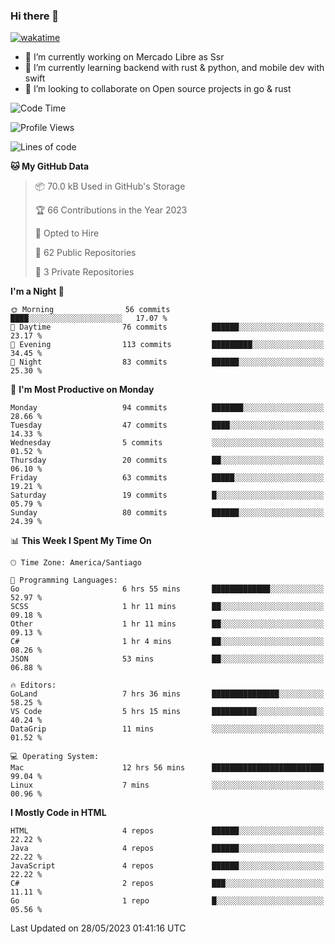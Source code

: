 ### Hi there 👋

[![wakatime](https://wakatime.com/badge/user/330beacb-fb27-4e32-bc38-f8f521bcf832.svg)](https://wakatime.com/@330beacb-fb27-4e32-bc38-f8f521bcf832)

- 🔭 I’m currently working on Mercado Libre as Ssr
- 🌱 I’m currently learning backend with rust & python, and mobile dev with swift
- 👯 I’m looking to collaborate on Open source projects in go & rust

<!--START_SECTION:waka-->
![Code Time](http://img.shields.io/badge/Code%20Time-90%20hrs%2029%20mins-blue)

![Profile Views](http://img.shields.io/badge/Profile%20Views-0-blue)

![Lines of code](https://img.shields.io/badge/From%20Hello%20World%20I%27ve%20Written-3.4%20million%20lines%20of%20code-blue)

**🐱 My GitHub Data** 

> 📦 70.0 kB Used in GitHub's Storage 
 > 
> 🏆 66 Contributions in the Year 2023
 > 
> 💼 Opted to Hire
 > 
> 📜 62 Public Repositories 
 > 
> 🔑 3 Private Repositories 
 > 
**I'm a Night 🦉** 

```text
🌞 Morning                56 commits          ████░░░░░░░░░░░░░░░░░░░░░   17.07 % 
🌆 Daytime                76 commits          ██████░░░░░░░░░░░░░░░░░░░   23.17 % 
🌃 Evening                113 commits         █████████░░░░░░░░░░░░░░░░   34.45 % 
🌙 Night                  83 commits          ██████░░░░░░░░░░░░░░░░░░░   25.30 % 
```
📅 **I'm Most Productive on Monday** 

```text
Monday                   94 commits          ███████░░░░░░░░░░░░░░░░░░   28.66 % 
Tuesday                  47 commits          ████░░░░░░░░░░░░░░░░░░░░░   14.33 % 
Wednesday                5 commits           ░░░░░░░░░░░░░░░░░░░░░░░░░   01.52 % 
Thursday                 20 commits          ██░░░░░░░░░░░░░░░░░░░░░░░   06.10 % 
Friday                   63 commits          █████░░░░░░░░░░░░░░░░░░░░   19.21 % 
Saturday                 19 commits          █░░░░░░░░░░░░░░░░░░░░░░░░   05.79 % 
Sunday                   80 commits          ██████░░░░░░░░░░░░░░░░░░░   24.39 % 
```


📊 **This Week I Spent My Time On** 

```text
🕑︎ Time Zone: America/Santiago

💬 Programming Languages: 
Go                       6 hrs 55 mins       █████████████░░░░░░░░░░░░   52.97 % 
SCSS                     1 hr 11 mins        ██░░░░░░░░░░░░░░░░░░░░░░░   09.18 % 
Other                    1 hr 11 mins        ██░░░░░░░░░░░░░░░░░░░░░░░   09.13 % 
C#                       1 hr 4 mins         ██░░░░░░░░░░░░░░░░░░░░░░░   08.26 % 
JSON                     53 mins             ██░░░░░░░░░░░░░░░░░░░░░░░   06.88 % 

🔥 Editors: 
GoLand                   7 hrs 36 mins       ███████████████░░░░░░░░░░   58.25 % 
VS Code                  5 hrs 15 mins       ██████████░░░░░░░░░░░░░░░   40.24 % 
DataGrip                 11 mins             ░░░░░░░░░░░░░░░░░░░░░░░░░   01.52 % 

💻 Operating System: 
Mac                      12 hrs 56 mins      █████████████████████████   99.04 % 
Linux                    7 mins              ░░░░░░░░░░░░░░░░░░░░░░░░░   00.96 % 
```

**I Mostly Code in HTML** 

```text
HTML                     4 repos             ██████░░░░░░░░░░░░░░░░░░░   22.22 % 
Java                     4 repos             ██████░░░░░░░░░░░░░░░░░░░   22.22 % 
JavaScript               4 repos             ██████░░░░░░░░░░░░░░░░░░░   22.22 % 
C#                       2 repos             ███░░░░░░░░░░░░░░░░░░░░░░   11.11 % 
Go                       1 repo              █░░░░░░░░░░░░░░░░░░░░░░░░   05.56 % 
```




 Last Updated on 28/05/2023 01:41:16 UTC
<!--END_SECTION:waka-->
